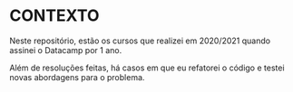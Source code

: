 # CONTEXTO

Neste repositório, estão os cursos que realizei em 2020/2021 quando assinei o Datacamp por 1 ano.

Além de resoluções feitas, há casos em que eu refatorei o código e testei novas abordagens para o problema.
